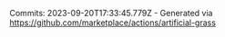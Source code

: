 Commits: 2023-09-20T17:33:45.779Z - Generated via https://github.com/marketplace/actions/artificial-grass
<br>
